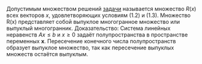 Допустимым множеством решений [задачи](Задача%20линейного%20программирования) называется множество $R(x)$ всех векторов $x$, удовлетворяющих условиям (1.2) и (1.3).
Множество R(x) представляет собой выпуклое многогранное множество или выпуклый многогранник.
	Доказательство:  Система линейных неравенств $Ax≤b$ и $x≥0$ задаёт полупространства в пространстве переменных **x**. Пересечение конечного числа полупространств образует выпуклое множество, так как пересечение выпуклых множеств остаётся выпуклым.